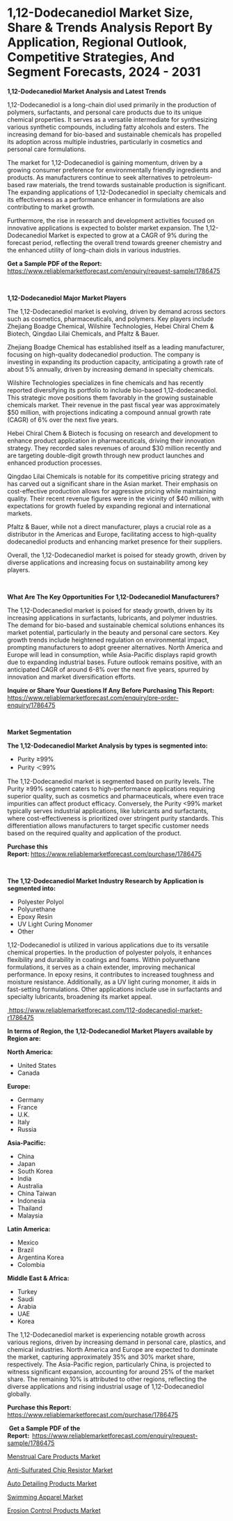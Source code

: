<p><h1>1,12-Dodecanediol Market Size, Share & Trends Analysis Report By Application, Regional Outlook, Competitive Strategies, And Segment Forecasts, 2024 - 2031</h1></p><p><strong>1,12-Dodecanediol Market Analysis and Latest Trends</strong></p>
<p><p>1,12-Dodecanediol is a long-chain diol used primarily in the production of polymers, surfactants, and personal care products due to its unique chemical properties. It serves as a versatile intermediate for synthesizing various synthetic compounds, including fatty alcohols and esters. The increasing demand for bio-based and sustainable chemicals has propelled its adoption across multiple industries, particularly in cosmetics and personal care formulations.</p><p>The market for 1,12-Dodecanediol is gaining momentum, driven by a growing consumer preference for environmentally friendly ingredients and products. As manufacturers continue to seek alternatives to petroleum-based raw materials, the trend towards sustainable production is significant. The expanding applications of 1,12-Dodecanediol in specialty chemicals and its effectiveness as a performance enhancer in formulations are also contributing to market growth.</p><p>Furthermore, the rise in research and development activities focused on innovative applications is expected to bolster market expansion. The 1,12-Dodecanediol Market is expected to grow at a CAGR of 9% during the forecast period, reflecting the overall trend towards greener chemistry and the enhanced utility of long-chain diols in various industries.</p></p>
<p><strong>Get a Sample PDF of the Report:&nbsp;</strong> <a href="https://www.reliablemarketforecast.com/enquiry/request-sample/1786475?utm_campaign=1130&utm_medium=2&utm_source=Github&utm_content=ia&utm_term=19122024&utm_id=112-dodecanediol">https://www.reliablemarketforecast.com/enquiry/request-sample/1786475</a></p>
<p>&nbsp;</p>
<p><strong>1,12-Dodecanediol Major Market Players</strong></p>
<p><p>The 1,12-Dodecanediol market is evolving, driven by demand across sectors such as cosmetics, pharmaceuticals, and polymers. Key players include Zhejiang Boadge Chemical, Wilshire Technologies, Hebei Chiral Chem & Biotech, Qingdao Lilai Chemicals, and Pfaltz & Bauer.</p><p>Zhejiang Boadge Chemical has established itself as a leading manufacturer, focusing on high-quality dodecanediol production. The company is investing in expanding its production capacity, anticipating a growth rate of about 5% annually, driven by increasing demand in specialty chemicals. </p><p>Wilshire Technologies specializes in fine chemicals and has recently reported diversifying its portfolio to include bio-based 1,12-dodecanediol. This strategic move positions them favorably in the growing sustainable chemicals market. Their revenue in the past fiscal year was approximately $50 million, with projections indicating a compound annual growth rate (CAGR) of 6% over the next five years.</p><p>Hebei Chiral Chem & Biotech is focusing on research and development to enhance product application in pharmaceuticals, driving their innovation strategy. They recorded sales revenues of around $30 million recently and are targeting double-digit growth through new product launches and enhanced production processes.</p><p>Qingdao Lilai Chemicals is notable for its competitive pricing strategy and has carved out a significant share in the Asian market. Their emphasis on cost-effective production allows for aggressive pricing while maintaining quality. Their recent revenue figures were in the vicinity of $40 million, with expectations for growth fueled by expanding regional and international markets.</p><p>Pfaltz & Bauer, while not a direct manufacturer, plays a crucial role as a distributor in the Americas and Europe, facilitating access to high-quality dodecanediol products and enhancing market presence for their suppliers. </p><p>Overall, the 1,12-Dodecanediol market is poised for steady growth, driven by diverse applications and increasing focus on sustainability among key players.</p></p>
<p>&nbsp;</p>
<p><strong>What Are The Key Opportunities For 1,12-Dodecanediol Manufacturers?</strong></p>
<p><p>The 1,12-Dodecanediol market is poised for steady growth, driven by its increasing applications in surfactants, lubricants, and polymer industries. The demand for bio-based and sustainable chemical solutions enhances its market potential, particularly in the beauty and personal care sectors. Key growth trends include heightened regulation on environmental impact, prompting manufacturers to adopt greener alternatives. North America and Europe will lead in consumption, while Asia-Pacific displays rapid growth due to expanding industrial bases. Future outlook remains positive, with an anticipated CAGR of around 6-8% over the next five years, spurred by innovation and market diversification efforts.</p></p>
<p><strong>Inquire or Share Your Questions If Any Before Purchasing This Report:</strong> <a href="https://www.reliablemarketforecast.com/enquiry/pre-order-enquiry/1786475?utm_campaign=1130&utm_medium=2&utm_source=Github&utm_content=ia&utm_term=19122024&utm_id=112-dodecanediol">https://www.reliablemarketforecast.com/enquiry/pre-order-enquiry/1786475</a></p>
<p>&nbsp;</p>
<p><strong>Market Segmentation</strong></p>
<p><strong>The 1,12-Dodecanediol Market Analysis by types is segmented into:</strong></p>
<p><ul><li>Purity ≥99%</li><li>Purity ＜99%</li></ul></p>
<p><p>The 1,12-Dodecanediol market is segmented based on purity levels. The Purity ≥99% segment caters to high-performance applications requiring superior quality, such as cosmetics and pharmaceuticals, where even trace impurities can affect product efficacy. Conversely, the Purity <99% market typically serves industrial applications, like lubricants and surfactants, where cost-effectiveness is prioritized over stringent purity standards. This differentiation allows manufacturers to target specific customer needs based on the required quality and application of the product.</p></p>
<p><strong>Purchase this Report:&nbsp;</strong><a href="https://www.reliablemarketforecast.com/purchase/1786475?utm_campaign=1130&utm_medium=2&utm_source=Github&utm_content=ia&utm_term=19122024&utm_id=112-dodecanediol">https://www.reliablemarketforecast.com/purchase/1786475</a></p>
<p>&nbsp;</p>
<p><strong>The 1,12-Dodecanediol Market Industry Research by Application is segmented into:</strong></p>
<p><ul><li>Polyester Polyol</li><li>Polyurethane</li><li>Epoxy Resin</li><li>UV Light Curing Monomer</li><li>Other</li></ul></p>
<p><p>1,12-Dodecanediol is utilized in various applications due to its versatile chemical properties. In the production of polyester polyols, it enhances flexibility and durability in coatings and foams. Within polyurethane formulations, it serves as a chain extender, improving mechanical performance. In epoxy resins, it contributes to increased toughness and moisture resistance. Additionally, as a UV light curing monomer, it aids in fast-setting formulations. Other applications include use in surfactants and specialty lubricants, broadening its market appeal.</p></p>
<p><a href="https://www.reliablemarketforecast.com/112-dodecanediol-market-r1786475?utm_campaign=1130&utm_medium=2&utm_source=Github&utm_content=ia&utm_term=19122024&utm_id=112-dodecanediol">&nbsp;https://www.reliablemarketforecast.com/112-dodecanediol-market-r1786475</a></p>
<p><strong>In terms of Region, the 1,12-Dodecanediol Market Players available by Region are:</strong></p>
<p>
    <p> <strong> North America: </strong>
        <ul>
            <li>United States</li>
            <li>Canada</li>
        </ul>
        </p> 
    <p> <strong> Europe: </strong>
        <ul>
            <li>Germany</li>
            <li>France</li>
            <li>U.K.</li>
            <li>Italy</li>
            <li>Russia</li>
        </ul>
        </p> 
    <p> <strong> Asia-Pacific: </strong>
        <ul>
            <li>China</li>
            <li>Japan</li>
            <li>South Korea</li>
            <li>India</li>
            <li>Australia</li>
            <li>China Taiwan</li>
            <li>Indonesia</li>
            <li>Thailand</li>
            <li>Malaysia</li>
        </ul>
        </p> 
    <p> <strong> Latin America: </strong>
        <ul>
            <li>Mexico</li>
            <li>Brazil</li>
            <li>Argentina Korea</li>
            <li>Colombia</li>
        </ul>
        </p> 
    <p> <strong> Middle East & Africa: </strong>
        <ul>
            <li>Turkey</li>
            <li>Saudi</li>
            <li>Arabia</li>
            <li>UAE</li>
            <li>Korea</li>
        </ul>
    </p>
    </p>
<p><p>The 1,12-Dodecanediol market is experiencing notable growth across various regions, driven by increasing demand in personal care, plastics, and chemical industries. North America and Europe are expected to dominate the market, capturing approximately 35% and 30% market share, respectively. The Asia-Pacific region, particularly China, is projected to witness significant expansion, accounting for around 25% of the market share. The remaining 10% is attributed to other regions, reflecting the diverse applications and rising industrial usage of 1,12-Dodecanediol globally.</p></p>
<p><strong>Purchase this Report: </strong><a href="https://www.reliablemarketforecast.com/purchase/1786475?utm_campaign=1130&utm_medium=2&utm_source=Github&utm_content=ia&utm_term=19122024&utm_id=112-dodecanediol">https://www.reliablemarketforecast.com/purchase/1786475</a></p>
<p>&nbsp;<strong>Get a Sample PDF of the Report:&nbsp;&nbsp;</strong><a href="https://www.reliablemarketforecast.com/enquiry/request-sample/1786475?utm_campaign=1130&utm_medium=2&utm_source=Github&utm_content=ia&utm_term=19122024&utm_id=112-dodecanediol">https://www.reliablemarketforecast.com/enquiry/request-sample/1786475</a></p>
<p><strong></strong></p>
<p><p><a href="https://www.linkedin.com/pulse/menstrual-care-products-market-report-industry-value-revenue-goj9e?utm_campaign=1130&utm_medium=2&utm_source=Github&utm_content=ia&utm_term=19122024&utm_id=112-dodecanediol">Menstrual Care Products Market</a></p><p><a href="https://github.com/RickHolmes3/Market-Research-Report-List-7/blob/main/anti-sulfurated-chip-resistor-market.md?utm_campaign=1130&utm_medium=2&utm_source=Github&utm_content=ia&utm_term=19122024&utm_id=112-dodecanediol">Anti-Sulfurated Chip Resistor Market</a></p><p><a href="https://www.linkedin.com/pulse/market-demand-revenue-auto-detailing-products-88-cagr-from-hjpde?utm_campaign=1130&utm_medium=2&utm_source=Github&utm_content=ia&utm_term=19122024&utm_id=112-dodecanediol">Auto Detailing Products Market</a></p><p><a href="https://www.linkedin.com/pulse/future-swimming-apparel-market-revenue-worth-cagr-65-from-2024-ittre?utm_campaign=1130&utm_medium=2&utm_source=Github&utm_content=ia&utm_term=19122024&utm_id=112-dodecanediol">Swimming Apparel Market</a></p><p><a href="https://www.linkedin.com/pulse/erosion-control-products-market-insights-encompass-historical-dscre?utm_campaign=1130&utm_medium=2&utm_source=Github&utm_content=ia&utm_term=19122024&utm_id=112-dodecanediol">Erosion Control Products Market</a></p></p>
